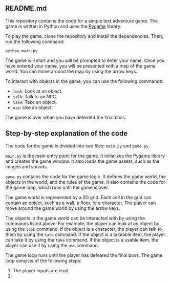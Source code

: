 ## README.md

This repository contains the code for a simple text adventure game. The game is written in Python and uses the [Pygame](https://www.pygame.org/) library.

To play the game, clone the repository and install the dependencies. Then, run the following command:

```
python main.py
```

The game will start and you will be prompted to enter your name. Once you have entered your name, you will be presented with a map of the game world. You can move around the map by using the arrow keys.

To interact with objects in the game, you can use the following commands:

* `look`: Look at an object.
* `talk`: Talk to an NPC.
* `take`: Take an object.
* `use`: Use an object.

The game is over when you have defeated the final boss.

## Step-by-step explanation of the code

The code for the game is divided into two files: `main.py` and `game.py`.

`main.py` is the main entry point for the game. It initializes the Pygame library and creates the game window. It also loads the game assets, such as the images and sounds.

`game.py` contains the code for the game logic. It defines the game world, the objects in the world, and the rules of the game. It also contains the code for the game loop, which runs until the game is over.

The game world is represented by a 2D grid. Each cell in the grid can contain an object, such as a wall, a floor, or a character. The player can move around the game world by using the arrow keys.

The objects in the game world can be interacted with by using the commands listed above. For example, the player can look at an object by using the `look` command. If the object is a character, the player can talk to them by using the `talk` command. If the object is a takeable item, the player can take it by using the `take` command. If the object is a usable item, the player can use it by using the `use` command.

The game loop runs until the player has defeated the final boss. The game loop consists of the following steps:

1. The player inputs are read.
2.